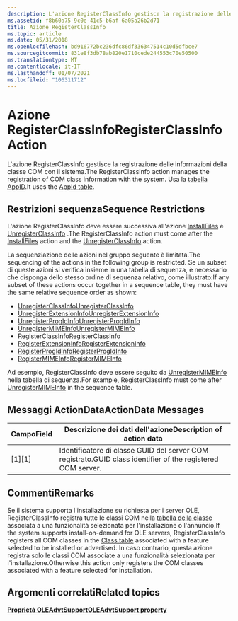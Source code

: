 ```yaml
---
description: L'azione RegisterClassInfo gestisce la registrazione delle informazioni della classe COM con il sistema. Usa la tabella AppId.
ms.assetid: f8b60a75-9c0e-41c5-b6af-6a05a26b2d71
title: Azione RegisterClassInfo
ms.topic: article
ms.date: 05/31/2018
ms.openlocfilehash: bd916772bc236dfc86df336347514c10d5dfbce7
ms.sourcegitcommit: 831e8f3db78ab820e1710cede244553c70e50500
ms.translationtype: MT
ms.contentlocale: it-IT
ms.lasthandoff: 01/07/2021
ms.locfileid: "106311712"
---
```

# <a name="registerclassinfo-action"></a><span data-ttu-id="ceaa5-104">Azione RegisterClassInfo</span><span class="sxs-lookup"><span data-stu-id="ceaa5-104">RegisterClassInfo Action</span></span>

<span data-ttu-id="ceaa5-105">L'azione RegisterClassInfo gestisce la registrazione delle informazioni della classe COM con il sistema.</span><span class="sxs-lookup"><span data-stu-id="ceaa5-105">The RegisterClassInfo action manages the registration of COM class information with the system.</span></span> <span data-ttu-id="ceaa5-106">Usa la [tabella AppID](appid-table.md).</span><span class="sxs-lookup"><span data-stu-id="ceaa5-106">It uses the [AppId table](appid-table.md).</span></span>

## <a name="sequence-restrictions"></a><span data-ttu-id="ceaa5-107">Restrizioni sequenza</span><span class="sxs-lookup"><span data-stu-id="ceaa5-107">Sequence Restrictions</span></span>

<span data-ttu-id="ceaa5-108">L'azione RegisterClassInfo deve essere successiva all'azione [InstallFiles](installfiles-action.md) e [UnregisterClassInfo](unregisterclassinfo-action.md) .</span><span class="sxs-lookup"><span data-stu-id="ceaa5-108">The RegisterClassInfo action must come after the [InstallFiles](installfiles-action.md) action and the [UnregisterClassInfo](unregisterclassinfo-action.md) action.</span></span>

<span data-ttu-id="ceaa5-109">La sequenziazione delle azioni nel gruppo seguente è limitata.</span><span class="sxs-lookup"><span data-stu-id="ceaa5-109">The sequencing of the actions in the following group is restricted.</span></span> <span data-ttu-id="ceaa5-110">Se un subset di queste azioni si verifica insieme in una tabella di sequenza, è necessario che disponga dello stesso ordine di sequenza relativo, come illustrato:</span><span class="sxs-lookup"><span data-stu-id="ceaa5-110">If any subset of these actions occur together in a sequence table, they must have the same relative sequence order as shown:</span></span>

-   [<span data-ttu-id="ceaa5-111">UnregisterClassInfo</span><span class="sxs-lookup"><span data-stu-id="ceaa5-111">UnregisterClassInfo</span></span>](unregisterclassinfo-action.md)
-   [<span data-ttu-id="ceaa5-112">UnregisterExtensionInfo</span><span class="sxs-lookup"><span data-stu-id="ceaa5-112">UnregisterExtensionInfo</span></span>](unregisterextensioninfo-action.md)
-   [<span data-ttu-id="ceaa5-113">UnregisterProgIdInfo</span><span class="sxs-lookup"><span data-stu-id="ceaa5-113">UnregisterProgIdInfo</span></span>](unregisterprogidinfo-action.md)
-   [<span data-ttu-id="ceaa5-114">UnregisterMIMEInfo</span><span class="sxs-lookup"><span data-stu-id="ceaa5-114">UnregisterMIMEInfo</span></span>](unregistermimeinfo-action.md)
-   <span data-ttu-id="ceaa5-115">RegisterClassInfo</span><span class="sxs-lookup"><span data-stu-id="ceaa5-115">RegisterClassInfo</span></span>
-   [<span data-ttu-id="ceaa5-116">RegisterExtensionInfo</span><span class="sxs-lookup"><span data-stu-id="ceaa5-116">RegisterExtensionInfo</span></span>](registerextensioninfo-action.md)
-   [<span data-ttu-id="ceaa5-117">RegisterProgIdInfo</span><span class="sxs-lookup"><span data-stu-id="ceaa5-117">RegisterProgIdInfo</span></span>](registerprogidinfo-action.md)
-   [<span data-ttu-id="ceaa5-118">RegisterMIMEInfo</span><span class="sxs-lookup"><span data-stu-id="ceaa5-118">RegisterMIMEInfo</span></span>](registermimeinfo-action.md)

<span data-ttu-id="ceaa5-119">Ad esempio, RegisterClassInfo deve essere seguito da [UnregisterMIMEInfo](unregistermimeinfo-action.md) nella tabella di sequenza.</span><span class="sxs-lookup"><span data-stu-id="ceaa5-119">For example, RegisterClassInfo must come after [UnregisterMIMEInfo](unregistermimeinfo-action.md) in the sequence table.</span></span>

## <a name="actiondata-messages"></a><span data-ttu-id="ceaa5-120">Messaggi ActionData</span><span class="sxs-lookup"><span data-stu-id="ceaa5-120">ActionData Messages</span></span>



| <span data-ttu-id="ceaa5-121">Campo</span><span class="sxs-lookup"><span data-stu-id="ceaa5-121">Field</span></span> | <span data-ttu-id="ceaa5-122">Descrizione dei dati dell'azione</span><span class="sxs-lookup"><span data-stu-id="ceaa5-122">Description of action data</span></span>                          |
|-------|-----------------------------------------------------|
| <span data-ttu-id="ceaa5-123">\[1\]</span><span class="sxs-lookup"><span data-stu-id="ceaa5-123">\[1\]</span></span> | <span data-ttu-id="ceaa5-124">Identificatore di classe GUID del server COM registrato.</span><span class="sxs-lookup"><span data-stu-id="ceaa5-124">GUID class identifier of the registered COM server.</span></span> |



 

## <a name="remarks"></a><span data-ttu-id="ceaa5-125">Commenti</span><span class="sxs-lookup"><span data-stu-id="ceaa5-125">Remarks</span></span>

<span data-ttu-id="ceaa5-126">Se il sistema supporta l'installazione su richiesta per i server OLE, RegisterClassInfo registra tutte le classi COM nella [tabella della classe](class-table.md) associata a una funzionalità selezionata per l'installazione o l'annuncio.</span><span class="sxs-lookup"><span data-stu-id="ceaa5-126">If the system supports install-on-demand for OLE servers, RegisterClassInfo registers all COM classes in the [Class table](class-table.md) associated with a feature selected to be installed or advertised.</span></span> <span data-ttu-id="ceaa5-127">In caso contrario, questa azione registra solo le classi COM associate a una funzionalità selezionata per l'installazione.</span><span class="sxs-lookup"><span data-stu-id="ceaa5-127">Otherwise this action only registers the COM classes associated with a feature selected for installation.</span></span>

## <a name="related-topics"></a><span data-ttu-id="ceaa5-128">Argomenti correlati</span><span class="sxs-lookup"><span data-stu-id="ceaa5-128">Related topics</span></span>

<dl> <dt>

[<span data-ttu-id="ceaa5-129">**Proprietà OLEAdvtSupport**</span><span class="sxs-lookup"><span data-stu-id="ceaa5-129">**OLEAdvtSupport property**</span></span>](oleadvtsupport.md)
</dt> </dl>

 

 



